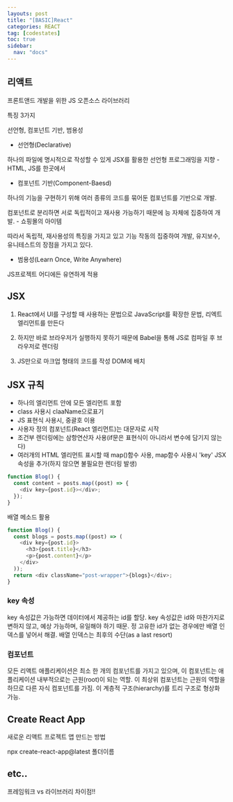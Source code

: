 ```yaml
---
layouts: post
title: "[BASIC]React"
categories: REACT
tag: [codestates]
toc: true
sidebar:
  nav: "docs"
---
```


## 리액트

프론트앤드 개발을 위한 JS 오픈소스 라이브러리

특징 3가지

선언형, 컴포넌트 기반, 범용성

- 선언형(Declarative)

하나의 파일에 명시적으로 작성할 수 있게 JSX를 활용한 선언형 프로그래밍을 지향 - HTML, JS를 한곳에서

- 컴포넌트 기반(Component-Baesd)

하나의 기능을 구현하기 위해 여러 종류의 코드를 묶어둔 컴포넌트를 기반으로 개발.

컴포넌트로 분리하면 서로 독립적이고 재사용 가능하기 때문에 능 자체에 집중하여 개발. - 쇼핑몰의 아이템

따라서 독립적, 재사용성의 특징을 가지고 있고 기능 작동의 집중하여 개발, 유지보수, 유니테스트의 장점을 가지고 있다.

- 범용성(Learn Once, Write Anywhere)

JS프로젝트 어디에든 유연하게 적용

## JSX

1. React에서 UI를 구성할 때 사용하는 문법으로 JavaScript를 확장한 문법, 리엑트 엘리먼트를 만든다

2. 하지만 바로 브라우저가 실행하지 못하기 때문에 Babel을 통해 JS로 컴파일 후 브라우저로 렌더링

3. JS만으로 마크업 형태의 코드를 작성 DOM에 배치

## JSX 규칙

- 하나의 엘리먼트 안에 모든 엘리먼트 포함
- class 사용시 claaName으로표기
- JS 표현식 사용시, 중괄호 이용
- 사용자 정의 컴포넌트(React 엘리먼트)는 대문자로 시작
- 조건부 렌더링에는 삼항연산자 사용(if문은 표현식이 아니라서 변수에 담기지 않는다)
- 여러개의 HTML 엘리먼트 표시할 때 map()함수 사용, map함수 사용시 'key' JSX속성을 추가(하지 않으면 불필요한 렌더링 발생)

```js
function Blog() {
  const content = posts.map((post) => {
    <div key={post.id}></div>;
  });
}
```

배열 메소드 활용

```js
function Blog() {
  const blogs = posts.map((post) => (
    <div key={post.id}>
      <h3>{post.title}</h3>
      <p>{post.content}</p>
    </div>
  ));
  return <div className="post-wrapper">{blogs}</div>;
}
```

### key 속성

key 속성값은 가능하면 데이터에서 제공하는 id를 할당. key 속성값은 id와 마찬가지로 변하지 않고, 예상 가능하며, 유일해야 하기 때문. 정 고유한 id가 없는 경우에만 배열 인덱스를 넣어서 해결. 배열 인덱스는 최후의 수단(as a last resort)

### 컴포넌트

모든 리액트 애플리케이션은 최소 한 개의 컴포넌트를 가지고 있으며, 이 컴포넌트는 애플리케이션 내부적으로는 근원(root)이 되는 역할. 이 최상위 컴포넌트는 근원의 역할을 하므로 다른 자식 컴포넌트를 가짐. 이 계층적 구조(hierarchy)를 트리 구조로 형상화 가능.

## Create React App

새로운 리액트 프로젝트 앱 만드는 방법

npx create-react-app@latest 폴더이름

## etc..

프레임워크 vs 라이브러리
차이점!!
